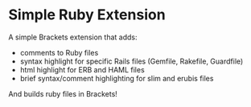 Simple Ruby Extension
=====================

A simple Brackets extension that adds:
* comments to Ruby files
* syntax highlight for specific Rails files (Gemfile, Rakefile, Guardfile)
* html highlight for ERB and HAML files
* brief syntax/comment highlighting for slim and erubis files

And builds ruby files in Brackets!